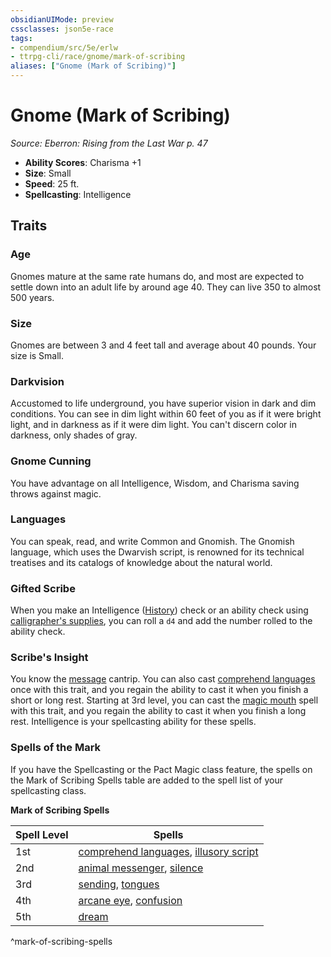 ```yaml
---
obsidianUIMode: preview
cssclasses: json5e-race
tags:
- compendium/src/5e/erlw
- ttrpg-cli/race/gnome/mark-of-scribing
aliases: ["Gnome (Mark of Scribing)"]
---
```

# Gnome (Mark of Scribing)
*Source: Eberron: Rising from the Last War p. 47*  

- **Ability Scores**: Charisma +1
- **Size**: Small
- **Speed**: 25 ft.
- **Spellcasting**: Intelligence

## Traits

### Age

Gnomes mature at the same rate humans do, and most are expected to settle down into an adult life by around age 40. They can live 350 to almost 500 years.

### Size

Gnomes are between 3 and 4 feet tall and average about 40 pounds. Your size is Small.

### Darkvision

Accustomed to life underground, you have superior vision in dark and dim conditions. You can see in dim light within 60 feet of you as if it were bright light, and in darkness as if it were dim light. You can't discern color in darkness, only shades of gray.

### Gnome Cunning

You have advantage on all Intelligence, Wisdom, and Charisma saving throws against magic.

### Languages

You can speak, read, and write Common and Gnomish. The Gnomish language, which uses the Dwarvish script, is renowned for its technical treatises and its catalogs of knowledge about the natural world.

### Gifted Scribe

When you make an Intelligence ([History](/3-Mechanics/CLI/rules/skills.md#History)) check or an ability check using [calligrapher's supplies](/3-Mechanics/CLI/items/calligraphers-supplies.md), you can roll a `d4` and add the number rolled to the ability check.

### Scribe's Insight

You know the [message](/3-Mechanics/CLI/spells/message.md) cantrip. You can also cast [comprehend languages](/3-Mechanics/CLI/spells/comprehend-languages.md) once with this trait, and you regain the ability to cast it when you finish a short or long rest. Starting at 3rd level, you can cast the [magic mouth](/3-Mechanics/CLI/spells/magic-mouth.md) spell with this trait, and you regain the ability to cast it when you finish a long rest. Intelligence is your spellcasting ability for these spells.

### Spells of the Mark

If you have the Spellcasting or the Pact Magic class feature, the spells on the Mark of Scribing Spells table are added to the spell list of your spellcasting class.

**Mark of Scribing Spells**

| Spell Level | Spells |
|-------------|--------|
| 1st | [comprehend languages](/3-Mechanics/CLI/spells/comprehend-languages.md), [illusory script](/3-Mechanics/CLI/spells/illusory-script.md) |
| 2nd | [animal messenger](/3-Mechanics/CLI/spells/animal-messenger.md), [silence](/3-Mechanics/CLI/spells/silence.md) |
| 3rd | [sending](/3-Mechanics/CLI/spells/sending.md), [tongues](/3-Mechanics/CLI/spells/tongues.md) |
| 4th | [arcane eye](/3-Mechanics/CLI/spells/arcane-eye.md), [confusion](/3-Mechanics/CLI/spells/confusion.md) |
| 5th | [dream](/3-Mechanics/CLI/spells/dream.md) |
^mark-of-scribing-spells